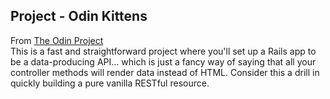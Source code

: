 ## Project - Odin Kittens
From [The Odin Project](http://www.theodinproject.com/ruby-on-rails/apis?ref=lnav)
<br>
This is a fast and straightforward project where you'll set up a Rails app to be a data-producing API... which is just a fancy way of saying that all your controller methods will render data instead of HTML. Consider this a drill in quickly building a pure vanilla RESTful resource.

